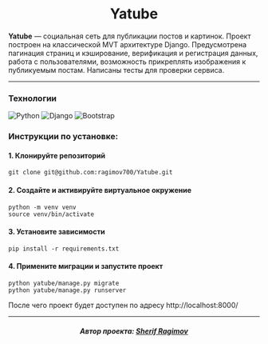 <h1 align="center">Yatube</h1>

**Yatube** — социальная сеть для публикации постов и картинок. Проект построен на классической MVT архитектуре Django. Предусмотрена пагинация страниц и кэширование, верификация и регистрация данных, работа с пользователями, возможность прикреплять изображения к публикуемым постам. Написаны тесты для проверки сервиса.

---

### Технологии
![Python](https://img.shields.io/badge/Python-%23254F72?style=flat-square&logo=python&logoColor=yellow&labelColor=254f72)
![Django](https://img.shields.io/badge/Django-0C4B33?style=flat-square&logo=django&logoColor=white&labelColor=0C4B33)
![Bootstrap](https://img.shields.io/badge/Bootstrap-712CF9?style=flat-square&logo=bootstrap&logoColor=white&labelColor=712CF9)

### Инструкции по установке:

#### 1. Клонируйте репозиторий

```
git clone git@github.com:ragimov700/Yatube.git
```

#### 2. Создайте и активируйте виртуальное окружение

```
python -m venv venv
source venv/bin/activate
```

#### 3. Установите зависимости

```
pip install -r requirements.txt
```

#### 4. Примените миграции и запустите проект

```
python yatube/manage.py migrate
python yatube/manage.py runserver
```
После чего проект будет доступен по адресу http://localhost:8000/

---
<h5 align="center">Автор проекта: <a href="https://github.com/ragimov700">Sherif Ragimov</a></h5>
